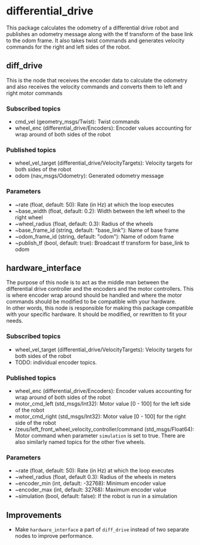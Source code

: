 # differential_drive
This package calculates the odometry of a differential drive robot and publishes an odometry message along with the tf transform of the base link to the odom frame. It also takes twist commands and generates velocity commands for the right and left sides of the robot.

## diff_drive
This is the node that receives the encoder data to calculate the odometry and also receives the velocity commands and converts them to left and right motor commands
### Subscribed topics
* cmd_vel (geometry_msgs/Twist): Twist commands
* wheel_enc (differential_drive/Encoders): Encoder values accounting for wrap around of both sides of the robot

### Published topics
* wheel_vel_target (differential_drive/VelocityTargets): Velocity targets for both sides of the robot
* odom (nav_msgs/Odometry): Generated odometry message

### Parameters
* ~rate (float, default: 50): Rate (in Hz) at which the loop executes
* ~base_width (float, default: 0.2): Width between the left wheel to the right wheel
* ~wheel_radius (float, default: 0.3): Radius of the wheels
* ~base_frame_id (string, default: "base_link"): Name of base frame
* ~odom_frame_id (string, default: "odom"): Name of odom frame
* ~publish_tf (bool, default: true): Broadcast tf transform for base_link to odom

## hardware_interface
The purpose of this node is to act as the middle man between the differential drive controller and the encoders and the motor controllers. This is where encoder wrap around should be handled and where the motor commands should be modified to be compatible with your hardware. <br>
In other words, this node is responsible for making this package compatible with your specific hardware. It should be modified, or rewritten to fit your needs.

### Subscribed topics
* wheel_vel_target (differential_drive/VelocityTargets): Velocity targets for both sides of the robot
* TODO: individual encoder topics. 
### Published topics
* wheel_enc (differential_drive/Encoders): Encoder values accounting for wrap around of both sides of the robot
* motor_cmd_left (std_msgs/Int32): Motor value [0 - 100] for the left side of the robot
* motor_cmd_right (std_msgs/Int32): Motor value [0 - 100] for the right side of the robot
* /zeus/left_front_wheel_velocity_controller/command (std_msgs/Float64): Motor command when parameter `simulation` is set to true. There are also similarly named topics for the other five wheels.

### Parameters
* ~rate (float, default: 50): Rate (in Hz) at which the loop executes
* ~wheel_radius (float, default 0.3): Radius of the wheels in meters
* ~encoder_min (int, default: -32768): Minimum encoder value
* ~encoder_max (int, default: 32768): Maximum encoder value
* ~simulation (bool, default: false): If the robot is run in a simulation

## Improvements
* Make `hardware_interface` a part of `diff_drive` instead of two separate nodes to improve performance.